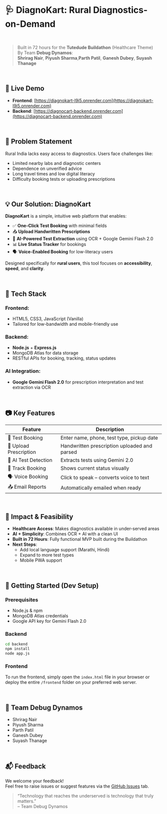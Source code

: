 # 🩺 DiagnoKart: Rural Diagnostics-on-Demand

<br>

> Built in 72 hours for the **Tutedude Buildathon** (Healthcare Theme)  
> By Team **Debug Dynamos**:  
> **Shrirag Nair**, **Piyush Sharma**,**Parth Patil**, **Ganesh Dubey**, **Suyash Thanage**

<br>

## 🚀 Live Demo

- **Frontend**: [https://diagnokart-l9i5.onrender.com](https://diagnokart-l9i5.onrender.com)
- **Backend**: [https://diagnocart-backend.onrender.com](https://diagnocart-backend.onrender.com)

<br>

## 📌 Problem Statement

Rural India lacks easy access to diagnostics. Users face challenges like:
- Limited nearby labs and diagnostic centers
- Dependence on unverified advice
- Long travel times and low digital literacy
- Difficulty booking tests or uploading prescriptions

<br>

## 💡 Our Solution: DiagnoKart

**DiagnoKart** is a simple, intuitive web platform that enables:
- ✅ **One-Click Test Booking** with minimal fields
- 📤 **Upload Handwritten Prescriptions**
- 🧠 **AI-Powered Test Extraction** using OCR + Google Gemini Flash 2.0
- 📊 **Live Status Tracker** for bookings
- 🗣️ **Voice-Enabled Booking** for low-literacy users

Designed specifically for **rural users**, this tool focuses on **accessibility**, **speed**, and **clarity**.

<br>

## 🔧 Tech Stack

### Frontend:
- HTML5, CSS3, JavaScript (Vanilla)
- Tailored for low-bandwidth and mobile-friendly use

### Backend:
- **Node.js** + **Express.js**
- MongoDB Atlas for data storage
- RESTful APIs for booking, tracking, status updates

### AI Integration:
- **Google Gemini Flash 2.0** for prescription interpretation and test extraction via OCR
  
<br>

## 📷 Key Features

| Feature                         | Description |
|-------------------------------|-------------|
| 📅 Test Booking                | Enter name, phone, test type, pickup date |
| 🧾 Upload Prescription         | Handwritten prescription uploaded and parsed |
| 🧠 AI Test Detection           | Extracts tests using Gemini 2.0 |
| 📍 Track Booking               | Shows current status visually |
| 🗣️ Voice Booking               | Click to speak – converts voice to text |
| 📤 Email Reports               | Automatically emailed when ready |

<br>

## 🎯 Impact & Feasibility

- **Healthcare Access**: Makes diagnostics available in under-served areas
- **AI + Simplicity**: Combines OCR + AI with a clean UI
- **Built in 72 Hours**: Fully functional MVP built during the Buildathon
- **Next Steps**:
  - Add local language support (Marathi, Hindi)
  - Expand to more test types
  - Mobile PWA support
    
<br>

## 🧪 Getting Started (Dev Setup)

### Prerequisites
- Node.js & npm
- MongoDB Atlas credentials
- Google API key for Gemini Flash 2.0

### Backend
```bash
cd backend
npm install
node app.js
```
### Frontend

To run the frontend, simply open the `index.html` file in your browser or deploy the entire `/frontend` folder on your preferred web server.

<br>

## 👥 Team Debug Dynamos

- Shrirag Nair  
- Piyush Sharma
- Parth Patil   
- Ganesh Dubey  
- Suyash Thanage  

<br>

## 📬 Feedback

We welcome your feedback!  
Feel free to raise issues or suggest features via the [GitHub Issues](https://github.com/Parth050812/DiagnoKart/issues) tab.

> “Technology that reaches the underserved is technology that truly matters.”  
> – Team Debug Dynamos


